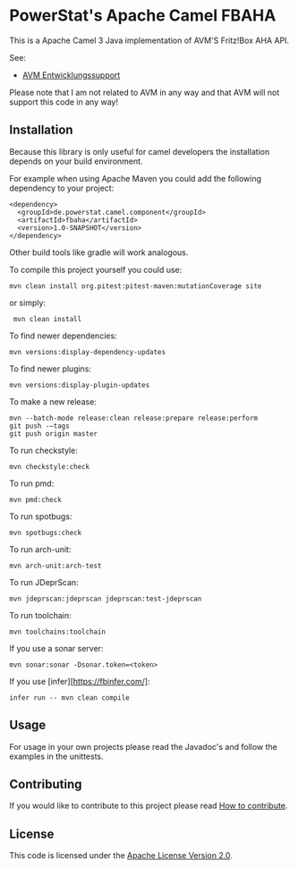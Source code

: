 # PowerStat's Apache Camel FBAHA

This is a Apache Camel 3 Java implementation of AVM'S Fritz!Box AHA API.

See:

* [AVM Entwicklungssupport](https://avm.de/service/schnittstellen/)

Please note that I am not related to AVM in any way and that AVM will not support this code in any way!

## Installation

Because this library is only useful for camel developers the installation depends on your build environment.

For example when using Apache Maven you could add the following dependency to your project:

    <dependency>
      <groupId>de.powerstat.camel.component</groupId>
      <artifactId>fbaha</artifactId>
      <version>1.0-SNAPSHOT</version>
    </dependency>

Other build tools like gradle will work analogous.

To compile this project yourself you could use:

    mvn clean install org.pitest:pitest-maven:mutationCoverage site
    
or simply:

     mvn clean install
     
To find newer dependencies:

    mvn versions:display-dependency-updates
    
To find newer plugins:

    mvn versions:display-plugin-updates
    
To make a new release:

    mvn --batch-mode release:clean release:prepare release:perform
    git push -–tags
    git push origin master

To run checkstyle:

    mvn checkstyle:check
    
To run pmd:

    mvn pmd:check
    
To run spotbugs:

    mvn spotbugs:check
    
To run arch-unit:

    mvn arch-unit:arch-test
    
To run JDeprScan:

    mvn jdeprscan:jdeprscan jdeprscan:test-jdeprscan
    
To run toolchain:

    mvn toolchains:toolchain
    
If you use a sonar server:

    mvn sonar:sonar -Dsonar.token=<token>

If you use [infer][https://fbinfer.com/]:

    infer run -- mvn clean compile

## Usage

For usage in your own projects please read the Javadoc's and follow the examples in the unittests.

## Contributing

If you would like to contribute to this project please read [How to contribute](CONTRIBUTING.md).

## License

This code is licensed under the [Apache License Version 2.0](LICENSE.md).
